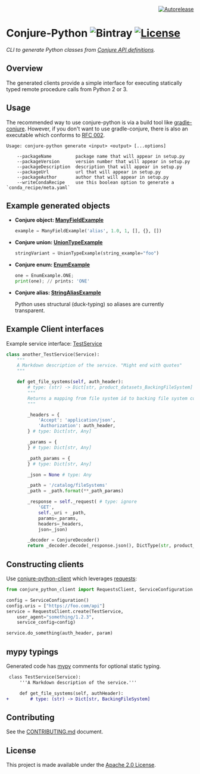 <p align="right">
<a href="https://autorelease.general.dmz.palantir.tech/palantir/conjure-python"><img src="https://img.shields.io/badge/Perform%20an-Autorelease-success.svg" alt="Autorelease"></a>
</p>

# Conjure-Python ![Bintray](https://img.shields.io/bintray/v/palantir/releases/conjure-python.svg) [![License](https://img.shields.io/badge/License-Apache%202.0-lightgrey.svg)](https://opensource.org/licenses/Apache-2.0)

_CLI to generate Python classes from [Conjure API definitions](https://github.com/palantir/conjure)._

## Overview

The generated clients provide a simple interface for executing statically typed remote procedure calls from Python 2 or 3.

## Usage

The recommended way to use conjure-python is via a build tool like [gradle-conjure](https://github.com/palantir/gradle-conjure). However, if you don't want to use gradle-conjure, there is also an executable which conforms to [RFC 002](https://github.com/palantir/conjure/blob/master/docs/rfc/002-contract-for-conjure-generators.md).

    Usage: conjure-python generate <input> <output> [...options]

        --packageName         package name that will appear in setup.py
        --packageVersion      version number that will appear in setup.py
        --packageDescription  description that will appear in setup.py
        --packageUrl          url that will appear in setup.py
        --packageAuthor       author that will appear in setup.py
        --writeCondaRecipe    use this boolean option to generate a `conda_recipe/meta.yaml`

## Example generated objects

- **Conjure object: [ManyFieldExample](https://github.com/palantir/conjure-python/blob/develop/conjure-python-core/src/test/resources/types/expected/package_name/_impl.py#L1022)**

    ```python
    example = ManyFieldExample('alias', 1.0, 1, [], {}, [])
    ```

- **Conjure union: [UnionTypeExample](https://github.com/palantir/conjure-python/blob/develop/conjure-python-core/src/test/resources/types/expected/package_name/_impl.py#L1465)**

    ```python
    stringVariant = UnionTypeExample(string_example="foo")
    ```

- **Conjure enum: [EnumExample](https://github.com/palantir/conjure-python/blob/8e983b250f9cc7e5baeda34f405e31fa710bd068/conjure-python-core/src/test/resources/types/expected/package_name/_impl.py#L888)**

  ```python
  one = EnumExample.ONE;
  print(one); // prints: 'ONE'
  ```

- **Conjure alias: [StringAliasExample](https://github.com/palantir/conjure-python/blob/8e983b250f9cc7e5baeda34f405e31fa710bd068/conjure-python-core/src/test/resources/types/expected/package_name/_impl.py#L1895)**

  Python uses structural (duck-typing) so aliases are currently transparent.

## Example Client interfaces
Example service interface: [TestService](https://github.com/palantir/conjure-python/blob/develop/conjure-python-core/src/test/resources/services/expected/package_name/_impl.py#L21)

```python
class another_TestService(Service):
    """
    A Markdown description of the service. "Might end with quotes"
    """

    def get_file_systems(self, auth_header):
        # type: (str) -> Dict[str, product_datasets_BackingFileSystem]
        """
        Returns a mapping from file system id to backing file system configuration.
        """

        _headers = {
            'Accept': 'application/json',
            'Authorization': auth_header,
        } # type: Dict[str, Any]

        _params = {
        } # type: Dict[str, Any]

        _path_params = {
        } # type: Dict[str, Any]

        _json = None # type: Any

        _path = '/catalog/fileSystems'
        _path = _path.format(**_path_params)

        _response = self._request( # type: ignore
            'GET',
            self._uri + _path,
            params=_params,
            headers=_headers,
            json=_json)

        _decoder = ConjureDecoder()
        return _decoder.decode(_response.json(), DictType(str, product_datasets_BackingFileSystem))
```

## Constructing clients

Use [conjure-python-client](https://github.com/palantir/conjure-python-client) which leverages [requests](http://docs.python-requests.org/en/master/):

```python
from conjure_python_client import RequestsClient, ServiceConfiguration

config = ServiceConfiguration()
config.uris = ["https://foo.com/api"]
service = RequestsClient.create(TestService,
    user_agent="something/1.2.3",
    service_config=config)

service.do_something(auth_header, param)
```

## mypy typings

Generated code has [mypy](http://mypy-lang.org/) comments for optional static typing.

```diff
 class TestService(Service):
     '''A Markdown description of the service.'''

     def get_file_systems(self, authHeader):
+        # type: (str) -> Dict[str, BackingFileSystem]
```

## Contributing

See the [CONTRIBUTING.md](./CONTRIBUTING.md) document.

## License
This project is made available under the [Apache 2.0 License](/LICENSE).
